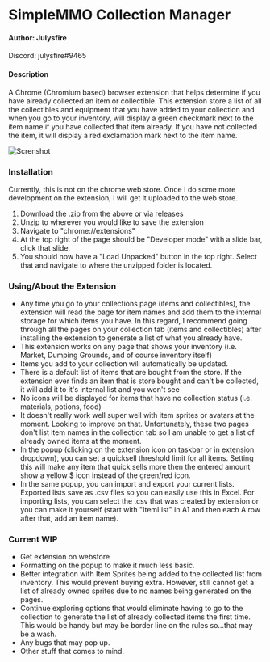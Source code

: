 # SimpleMMO Collection Manager

#### Author: Julysfire
Discord: julysfire#9465

#### Description
A Chrome (Chromium based) browser extension that helps determine if you have already collected an item or collectible.  This extension store a list of all the collectibles and equipment that you have added to your collection and when you go to your inventory, will display a green checkmark next to the item name if you have collected that item already.  If you have not collected the item, it will display a red exclamation mark next to the item name.


![Screnshot](https://i.imgur.com/HOJPQZZ.png)


### Installation
Currently, this is not on the chrome web store.  Once I do some more development on the extension, I will get it uploaded to the web store.

1. Download the .zip from the above or via releases
2. Unzip to wherever you would like to save the extension
3. Navigate to "chrome://extensions"
4. At the top right of the page should  be "Developer mode" with a slide bar, click that slide.
5. You should now have a "Load Unpacked" button in the top right.  Select that and navigate to where the unzipped folder is located.


### Using/About the Extension
- Any time you go to your collections page (items and collectibles), the extension will read the page for item names and add them to the internal storage for which items you have.  In this regard, I recommend going through all the pages on your collection tab (items and collectibles) after installing the extension to generate a list of what you already have.
- This extension works on any page that shows your inventory (i.e.  Market, Dumping Grounds, and of course inventory itself)
- Items you add to your collection will automatically be updated.
- There is a default list of items that are bought from the store.  If the extension ever finds an item that is store bought and can't be collected, it will add it to it's internal list and you won't see
- No icons will be displayed for items that have no collection status (i.e. materials, potions, food)
- It doesn't really work well super well with item sprites or avatars at the moment.  Looking to improve on that.  Unfortunately, these two pages don't list item names in the collection tab so I am unable to get a list of already owned items at the moment.
- In the popup (clicking on the extension icon on taskbar or in extension dropdown), you can set a quicksell threshold limit for all items.  Setting this will make any item that quick sells more then the entered amount show a yellow $ icon instead of the green/red icon.
- In the same popup, you can import and export your current lists.  Exported lists save as .csv files so you can easily use this in Excel.  For importing lists, you can select the .csv that was created by extension or you can make it yourself (start with "ItemList" in A1 and then each A row after that, add an item name).

### Current WIP
- Get extension on webstore
- Formatting on the popup to make it much less basic.
- Better integration with Item Sprites being added to the collected list from inventory.  This would prevent buying extra.  However, still cannot get a list of already owned sprites due to no names being generated on the pages.
- Continue exploring options that would eliminate having to go to the collection to generate the list of already collected items the first time.  This would be handy but may be border line on the rules so...that may be a wash.
- Any bugs that may pop up.
- Other stuff that comes to mind.
